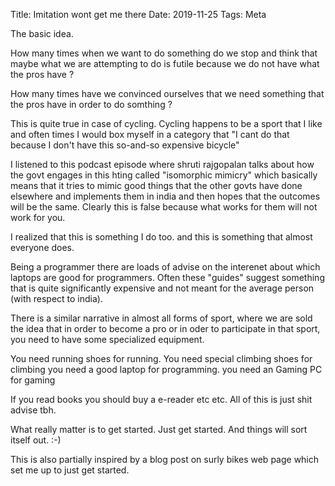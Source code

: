 Title: Imitation wont get me there
Date: 2019-11-25
Tags: Meta

The basic idea. 

How many times when we want to do something do we stop and think that maybe what we are attempting to do is futile because we do not have what the pros have ?

How many times have we convinced ourselves that we need something that the pros have in order to do somthing ?

This is quite true in case of cycling. Cycling happens to be a sport that I like and often times I would box myself in a category that "I cant do that because I don't have this so-and-so expensive bicycle"

I listened to this podcast episode where shruti rajgopalan talks about how the govt engages in this hting called "isomorphic mimicry" which basically means that it tries to mimic good things that the other govts have done elsewhere and implements them in india and then hopes that the outcomes will be the same. Clearly this is false because what works for them will not work for you. 

I realized that this is something I do too. and this is something that almost everyone does. 

Being a programmer there are loads of advise on the interenet about which laptops are good for programmers. Often these "guides" suggest something that is quite significantly expensive and not meant for the average person (with respect to india). 

There is a similar narrative in almost all forms of sport, where we are sold the idea that in order to become a pro or in oder to participate in that sport, you need to have some specialized equipment. 

You need running shoes for running.
You need special climbing shoes for climbing
you need a good laptop for programming.
you need an Gaming PC for gaming
 
If you read books you should buy a e-reader etc etc. 
All of this is just shit advise tbh.

What really matter is to get started. Just get started. And things will sort itself out. :-)

This is also partially inspired by a blog post on surly bikes web page which set me up to just get started. 
